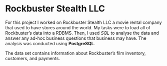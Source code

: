 # Rockbuster Stealth LLC
For this project I worked on Rockbuster Stealth LLC a movie rental company that used to have stores around the world. My tasks were to load all of Rockbuster’s data into a RDBMS. Then, I used <i>SQL</i> to analyse the data and answer any ad-hoc business questions that business may have. The analysis was conducted using <b>PostgreSQL</b>.

The data set contains information about Rockbuster’s film inventory, customers, and payments.
